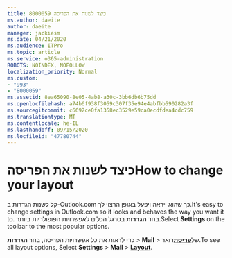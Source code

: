 ```yaml
---
title: 8000059 כיצד לשנות את הפריסה
ms.author: daeite
author: daeite
manager: jackiesm
ms.date: 04/21/2020
ms.audience: ITPro
ms.topic: article
ms.service: o365-administration
ROBOTS: NOINDEX, NOFOLLOW
localization_priority: Normal
ms.custom:
- "993"
- "8000059"
ms.assetid: 8ea65090-8e05-4ab8-a30c-3bb6db6b75dd
ms.openlocfilehash: a74b6f938f3059c307f35e94e4abfbb590282a3f
ms.sourcegitcommit: c6692ce0fa1358ec3529e59ca0ecdfdea4cdc759
ms.translationtype: MT
ms.contentlocale: he-IL
ms.lasthandoff: 09/15/2020
ms.locfileid: "47780744"
---
```

# <a name="how-to-change-your-layout"></a><span data-ttu-id="dac0b-102">כיצד לשנות את הפריסה</span><span class="sxs-lookup"><span data-stu-id="dac0b-102">How to change your layout</span></span>

<span data-ttu-id="dac0b-103">קל לשנות הגדרות ב-Outlook.com כך שהוא ייראה ויפעל באופן הרצוי לך.</span><span class="sxs-lookup"><span data-stu-id="dac0b-103">It's easy to change settings in Outlook.com so it looks and behaves the way you want it to.</span></span> <span data-ttu-id="dac0b-104">בחר **הגדרות** בסרגל הכלים לאפשרויות הפופולריות ביותר.</span><span class="sxs-lookup"><span data-stu-id="dac0b-104">Select **Settings** on the toolbar to the most popular options.</span></span>

<span data-ttu-id="dac0b-105">כדי לראות את כל אפשרויות הפריסה, בחר **הגדרות**  >  **Mail**  >  של[**פריסת**](https://outlook.live.com/mail/options/mail/layout)דואר.</span><span class="sxs-lookup"><span data-stu-id="dac0b-105">To see all layout options, Select **Settings** > **Mail** > [**Layout**](https://outlook.live.com/mail/options/mail/layout).</span></span>
  